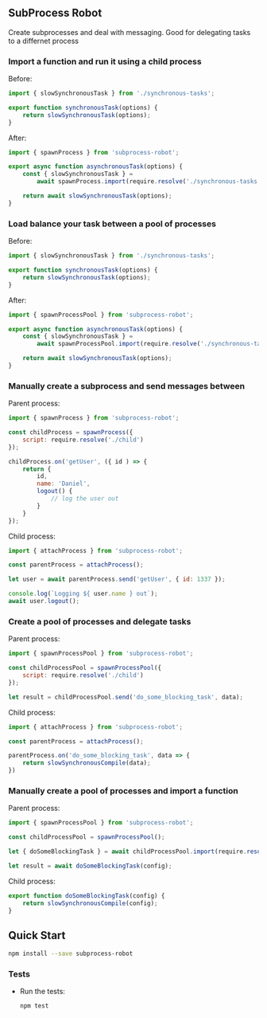 SubProcess Robot
----------------

Create subprocesses and deal with messaging. Good for delegating tasks to a differnet process

### Import a function and run it using a child process

Before:

```javascript
import { slowSynchronousTask } from './synchronous-tasks';

export function synchronousTask(options) {
    return slowSynchronousTask(options);
}
```

After:

```javascript
import { spawnProcess } from 'subprocess-robot';

export async function asynchronousTask(options) {
    const { slowSynchronousTask } =
        await spawnProcess.import(require.resolve('./synchronous-tasks'));

    return await slowSynchronousTask(options);
}
```

### Load balance your task between a pool of processes

Before:

```javascript
import { slowSynchronousTask } from './synchronous-tasks';

export function synchronousTask(options) {
    return slowSynchronousTask(options);
}
```

After:

```javascript
import { spawnProcessPool } from 'subprocess-robot';

export async function asynchronousTask(options) {
    const { slowSynchronousTask } =
        await spawnProcessPool.import(require.resolve('./synchronous-tasks'));

    return await slowSynchronousTask(options);
}
```

### Manually create a subprocess and send messages between

Parent process:

```javascript
import { spawnProcess } from 'subprocess-robot';

const childProcess = spawnProcess({
    script: require.resolve('./child')
});

childProcess.on('getUser', ({ id ) => {
    return {
        id,
        name: 'Daniel',
        logout() {
            // log the user out
        }
    }
});
```

Child process:

```javascript
import { attachProcess } from 'subprocess-robot';

const parentProcess = attachProcess();

let user = await parentProcess.send('getUser', { id: 1337 });

console.log(`Logging ${ user.name } out`);
await user.logout();
```

### Create a pool of processes and delegate tasks

Parent process:

```javascript
import { spawnProcessPool } from 'subprocess-robot';

const childProcessPool = spawnProcessPool({
    script: require.resolve('./child')
});

let result = childProcessPool.send('do_some_blocking_task', data);
```

Child process:

```javascript
import { attachProcess } from 'subprocess-robot';

const parentProcess = attachProcess();

parentProcess.on('do_some_blocking_task', data => {
    return slowSynchronousCompile(data);
})
```

### Manually create a pool of processes and import a function

Parent process:

```javascript
import { spawnProcessPool } from 'subprocess-robot';

const childProcessPool = spawnProcessPool();

let { doSomeBlockingTask } = await childProcessPool.import(require.resolve('./blockingTask'));

let result = await doSomeBlockingTask(config);
```

Child process:

```javascript
export function doSomeBlockingTask(config) {
    return slowSynchronousCompile(config);
}
```

## Quick Start

```bash
npm install --save subprocess-robot
```

### Tests

- Run the tests:

  ```bash
  npm test
  ```

